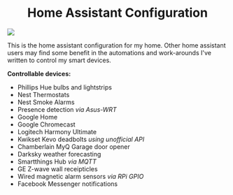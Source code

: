 <h1 style="text-align: center;"><strong>Home Assistant Configuration</strong></h1>

<img src="https://raw.githubusercontent.com/Bahnburner/Home-Assistant-Config/master/screenshot.png">

<p>This is the&nbsp;home assistant configuration for my home. Other home assistant users may find some benefit in the automations and work-arounds I've written to control my smart devices.&nbsp;</p>
<p><strong>Controllable devices:</strong></p>
<ul>
<li>Phillips Hue bulbs and lightstrips</li>
<li>Nest Thermostats</li>
<li>Nest Smoke Alarms</li>
<li>Presence detection <i>via Asus-WRT</i></li>
<li>Google Home</li>
<li>Google Chromecast</li>
<li>Logitech Harmony Ultimate</li>
<li>Kwikset Kevo deadbolts <i>using unofficial API</i></li>
<li>Chamberlain MyQ Garage door opener</li>
<li>Darksky weather forecasting</li>
<li>Smartthings Hub <i>via MQTT</i></li>
<li>GE Z-wave wall receipticles</li>
<li>Wired magnetic alarm sensors <i>via RPi GPIO</i></li>
<li>Facebook Messenger notifications</li> 

</ul>
